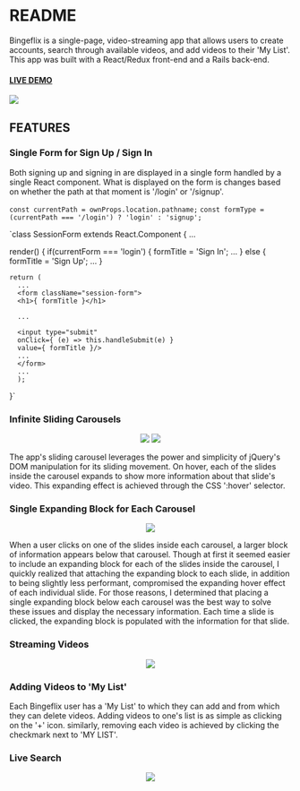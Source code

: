 # README
Bingeflix is a single-page, video-streaming app that allows users to create accounts, search through available videos, and add videos to their 'My List'. This app was built with a React/Redux front-end and a Rails back-end.

#### [LIVE DEMO](https://bingeflix.herokuapp.com/#/)
![](https://i.imgur.com/FUo8WKB.png)


## FEATURES
### Single Form for Sign Up / Sign In
Both signing up and signing in are displayed in a single form handled by a single React component. What is displayed on the form is changes based on whether the path at that moment is '/login' or '/signup'.

  `const currentPath = ownProps.location.pathname;`
  `const formType = (currentPath === '/login') ? 'login' : 'signup';`

`class SessionForm extends React.Component {
  ...

  render() {
    if(currentForm === 'login') {
      formTitle = 'Sign In';
      ...
      } else {
        formTitle = 'Sign Up';
        ...
      }

    return (
      ...
      <form className="session-form">
      <h1>{ formTitle }</h1>

      ...

      <input type="submit"
      onClick={ (e) => this.handleSubmit(e) }
      value={ formTitle }/>
      ...
      </form>
      ...
      );  
  }`



### Infinite Sliding Carousels
<p align="center">
  <img style="display: inline-block;" src="https://media.giphy.com/media/xTht9ZnURmuoQEGzrW/giphy.gif"/>
  <img style="display: inline-block;" src="https://media.giphy.com/media/xUOwGjLI9dTuhhT62Q/giphy.gif"/>
</p>
The app's sliding carousel leverages the power and simplicity of jQuery's DOM manipulation for its sliding movement. On hover, each of the slides inside the carousel expands to show more information about that slide's video. This expanding effect is achieved through the CSS ':hover' selector.


### Single Expanding Block for Each Carousel
<p align="center">
  <img src="https://i.imgur.com/4okIOeH.jpg"/>
</p>
When a user clicks on one of the slides inside each carousel, a larger block of information appears below that carousel. Though at first it seemed easier to include an expanding block for each of the slides inside the carousel, I quickly realized that attaching the expanding block to each slide, in addition to being slightly less performant, compromised the expanding hover effect of each individual slide. For those reasons, I determined that placing a single expanding block below each carousel was the best way to solve these issues and display the necessary information. Each time a slide is clicked, the expanding block is populated with the information for that slide.


### Streaming Videos
<p align="center">
  <img src="https://media.giphy.com/media/3o7WIQ6CpsslxL4Lq8/giphy.gif"/>
</p>


### Adding Videos to 'My List'
Each Bingeflix user has a 'My List' to which they can add and from which they can delete videos. Adding videos to one's list is as simple as clicking on the '+' icon. similarly, removing each video is achieved by clicking the checkmark next to 'MY LIST'.


### Live Search
<p align="center">
  <img src="https://media.giphy.com/media/3ohs4p9LMXYBptIapW/giphy.gif"/>
</p>
